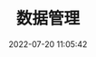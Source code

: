 ---
pageComponent:
  name: Catalogue
  data:
    key: 03.dm
    description: data management
title: 数据管理
date: 2022-07-20 11:05:42
permalink: /data/
sidebar: false
article: false
comment: false
editLink: false
---